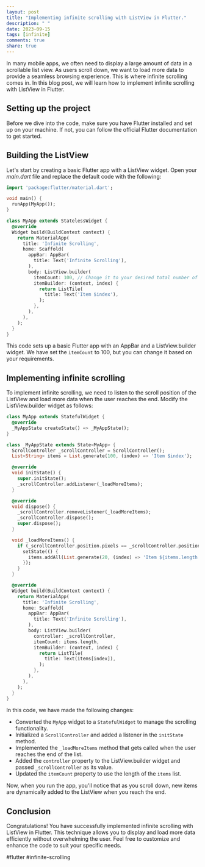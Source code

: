 ```yaml
---
layout: post
title: "Implementing infinite scrolling with ListView in Flutter."
description: " "
date: 2023-09-15
tags: [infinite]
comments: true
share: true
---
```


In many mobile apps, we often need to display a large amount of data in a scrollable list view. As users scroll down, we want to load more data to provide a seamless browsing experience. This is where infinite scrolling comes in. In this blog post, we will learn how to implement infinite scrolling with ListView in Flutter.

## Setting up the project

Before we dive into the code, make sure you have Flutter installed and set up on your machine. If not, you can follow the official Flutter documentation to get started.

## Building the ListView

Let's start by creating a basic Flutter app with a ListView widget. Open your *main.dart* file and replace the default code with the following:

```dart
import 'package:flutter/material.dart';

void main() {
  runApp(MyApp());
}

class MyApp extends StatelessWidget {
  @override
  Widget build(BuildContext context) {
    return MaterialApp(
      title: 'Infinite Scrolling',
      home: Scaffold(
        appBar: AppBar(
          title: Text('Infinite Scrolling'),
        ),
        body: ListView.builder(
          itemCount: 100, // Change it to your desired total number of items
          itemBuilder: (context, index) {
            return ListTile(
              title: Text('Item $index'),
            );
          },
        ),
      ),
    );
  }
}
```

This code sets up a basic Flutter app with an AppBar and a ListView.builder widget. We have set the `itemCount` to 100, but you can change it based on your requirements.

## Implementing infinite scrolling

To implement infinite scrolling, we need to listen to the scroll position of the ListView and load more data when the user reaches the end. Modify the ListView.builder widget as follows:

```dart
class MyApp extends StatefulWidget {
  @override
  _MyAppState createState() => _MyAppState();
}

class _MyAppState extends State<MyApp> {
  ScrollController _scrollController = ScrollController();
  List<String> items = List.generate(100, (index) => 'Item $index');

  @override
  void initState() {
    super.initState();
    _scrollController.addListener(_loadMoreItems);
  }

  @override
  void dispose() {
    _scrollController.removeListener(_loadMoreItems);
    _scrollController.dispose();
    super.dispose();
  }

  void _loadMoreItems() {
    if (_scrollController.position.pixels == _scrollController.position.maxScrollExtent) {
      setState(() {
        items.addAll(List.generate(20, (index) => 'Item ${items.length + index}'));
      });
    }
  }

  @override
  Widget build(BuildContext context) {
    return MaterialApp(
      title: 'Infinite Scrolling',
      home: Scaffold(
        appBar: AppBar(
          title: Text('Infinite Scrolling'),
        ),
        body: ListView.builder(
          controller: _scrollController,
          itemCount: items.length,
          itemBuilder: (context, index) {
            return ListTile(
              title: Text(items[index]),
            );
          },
        ),
      ),
    );
  }
}
```

In this code, we have made the following changes:

- Converted the `MyApp` widget to a `StatefulWidget` to manage the scrolling functionality.
- Initialized a `ScrollController` and added a listener in the `initState` method.
- Implemented the `_loadMoreItems` method that gets called when the user reaches the end of the list.
- Added the `controller` property to the ListView.builder widget and passed `_scrollController` as its value.
- Updated the `itemCount` property to use the length of the `items` list.

Now, when you run the app, you'll notice that as you scroll down, new items are dynamically added to the ListView when you reach the end.

## Conclusion

Congratulations! You have successfully implemented infinite scrolling with ListView in Flutter. This technique allows you to display and load more data efficiently without overwhelming the user. Feel free to customize and enhance the code to suit your specific needs.

#flutter #infinite-scrolling